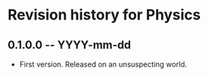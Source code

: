 # Revision history for Physics

## 0.1.0.0 -- YYYY-mm-dd

* First version. Released on an unsuspecting world.
